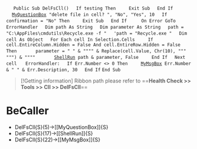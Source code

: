 &nbsp;&nbsp;&nbsp;&nbsp;
`Public Sub DelFsCll()`
&nbsp;&nbsp;&nbsp;&nbsp;`If testing Then`
&nbsp;&nbsp;&nbsp;&nbsp;&nbsp;&nbsp;&nbsp;&nbsp;`Exit Sub`
&nbsp;&nbsp;&nbsp;&nbsp;`End If`
&nbsp;&nbsp;&nbsp;&nbsp;
&nbsp;&nbsp;&nbsp;&nbsp;[`MyQuestionBox`](MyQuestionBox)` "delete file in cell? ", "No", "Yes", 10`
&nbsp;&nbsp;&nbsp;&nbsp;`If confirmation = "No" Then`
&nbsp;&nbsp;&nbsp;&nbsp;&nbsp;&nbsp;&nbsp;&nbsp;`Exit Sub`
&nbsp;&nbsp;&nbsp;&nbsp;`End If`
&nbsp;&nbsp;&nbsp;&nbsp;
&nbsp;&nbsp;&nbsp;&nbsp;`On Error GoTo ErrorHandler`
&nbsp;&nbsp;&nbsp;&nbsp;`Dim path As String`
&nbsp;&nbsp;&nbsp;&nbsp;`Dim parameter As String`
&nbsp;&nbsp;&nbsp;&nbsp;`path = "C:\AppFiles\cmdutils\Recycle.exe -f "`
&nbsp;&nbsp;&nbsp;&nbsp;`'path = "Recycle.exe "`
&nbsp;&nbsp;&nbsp;&nbsp;`Dim cell As Object`
&nbsp;&nbsp;&nbsp;&nbsp;`For Each cell In Selection.Cells`
&nbsp;&nbsp;&nbsp;&nbsp;&nbsp;&nbsp;&nbsp;&nbsp;`If cell.EntireColumn.Hidden = False And cell.EntireRow.Hidden = False Then`
&nbsp;&nbsp;&nbsp;&nbsp;&nbsp;&nbsp;&nbsp;&nbsp;&nbsp;&nbsp;&nbsp;&nbsp;`parameter = " " & """" & Replace(cell.Value, Chr(10), """ """) & """"`
&nbsp;&nbsp;&nbsp;&nbsp;&nbsp;&nbsp;&nbsp;&nbsp;&nbsp;&nbsp;&nbsp;&nbsp;[`ShellRun`](ShellRun)` path & parameter, False`
&nbsp;&nbsp;&nbsp;&nbsp;&nbsp;&nbsp;&nbsp;&nbsp;`End If`
&nbsp;&nbsp;&nbsp;&nbsp;`Next cell`
&nbsp;&nbsp;&nbsp;&nbsp;
`ErrorHandler:`
&nbsp;&nbsp;&nbsp;&nbsp;`If Err.Number <> 0 Then`
&nbsp;&nbsp;&nbsp;&nbsp;&nbsp;&nbsp;&nbsp;&nbsp;[`MyMsgBox`](MyMsgBox)` Err.Number & " " & Err.Description, 30`
&nbsp;&nbsp;&nbsp;&nbsp;`End If`
`End Sub`
&nbsp;&nbsp;&nbsp;&nbsp;
&nbsp;&nbsp;&nbsp;&nbsp;


> [!Getting information]
> Ribbon path please refer to ==**Health Check >> Tools >> Cll >> DelFsCll**==


# BeCaller
- DelFsCll{S}(5)->[[MyQuestionBox]]{S}
- DelFsCll{S}(17)->[[ShellRun]]{S}
- DelFsCll{S}(22)->[[MyMsgBox]]{S}

